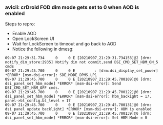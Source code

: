 ### avicii: crDroid FOD dim mode gets set to 0 when AOD is enabled
Steps to repro:
- Enable AOD
- Open LockScreen UI
- Wait for LockScreen to timeout and go back to AOD
- Notice the following in dmesg:

```logcat
09-07 21:29:31.734     0     0 E [20210907_21:29:31.734153]@2 [drm: notify_dim_store:2935] Notify dim not commit,send DSI_CMD_SET_HBM_ON_5 cmds
09-07 21:29:45.700     0     0 E         : [drm:dsi_display_set_power] *ERROR* [msm-dsi-error]: SDE_MODE_DPMS_LP1
09-07 21:29:45.700     0     0 E [20210907_21:29:45.700109]@0 [drm: dsi_panel_set_hbm_mode] *ERROR* [msm-dsi-error]: Send DSI_CMD_SET_HBM_OFF cmds.
09-07 21:29:45.700     0     0 E [20210907_21:29:45.700122]@0 [drm: dsi_panel_set_hbm_mode] *ERROR* [msm-dsi-error]: hbm_backight = 17, panel->bl_config.bl_level = 17
09-07 21:29:45.700     0     0 E [20210907_21:29:45.700131]@0 [drm: dsi_panel_update_backlight] *ERROR* [msm-dsi-error]: HBM is enabled
09-07 21:29:45.700     0     0 E [20210907_21:29:45.700139]@0 [drm: dsi_panel_set_hbm_mode] *ERROR* [msm-dsi-error]: Set HBM Mode = 0
```
